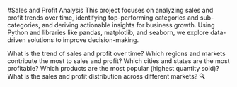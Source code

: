#Sales and Profit Analysis
This project focuses on analyzing sales and profit trends over time, identifying top-performing categories and sub-categories, and deriving actionable insights for business growth. Using Python and libraries like pandas, matplotlib, and seaborn, we explore data-driven solutions to improve decision-making.

What is the trend of sales and profit over time?
Which regions and markets contribute the most to sales and profit?
Which cities and states are the most profitable?
Which products are the most popular (highest quantity sold)?
What is the sales and profit distribution across different markets?
🔍
